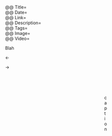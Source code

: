 @@ Title=  
@@ Date=  
@@ Link=  
@@ Description=  
@@ Tags=  
@@ Image=  
@@ Video=  

<div class="topstory">Blah
</div>

&#8592;

&#8594;

<figure>
<figure class="iphone">
<figure class="watch">
<figure class="wide">
<figure class="figleft">
<figure class="fright">
<figure class="twoleft">
<figure class="tworight">
	<a class="nohover" href="link">
		<img src="imagelink" src="imagelink" alt="text" />
	</a>
	<figcaption>caption</figcaption>
</figure>

